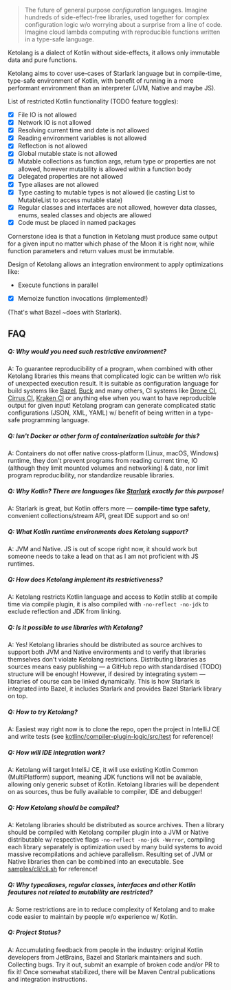 >The future of general purpose _configuration_ languages.
Imagine hundreds of side-effect-free libraries, used together for complex configuration logic w/o worrying about a surprise from a line of code.
Imagine cloud lambda computing with reproducible functions written in a type-safe language.

Ketolang is a dialect of Kotlin without side-effects, it allows only immutable data and pure functions. 

Ketolang aims to cover use-cases of Starlark language but in compile-time, type-safe environment of Kotlin, with benefit of running in a more performant environment than an interpreter (JVM, Native and maybe JS).

List of restricted Kotlin functionality (TODO feature toggles):

- [x] File IO is not allowed
- [x] Network IO is not allowed
- [x] Resolving current time and date is not allowed
- [x] Reading environment variables is not allowed
- [x] Reflection is not allowed
- [x] Global mutable state is not allowed
- [x] Mutable collections as function args, return type or properties are not allowed, however mutability is allowed within a function body
- [x] Delegated properties are not allowed
- [x] Type aliases are not allowed
- [x] Type casting to mutable types is not allowed (ie casting List to MutableList to access mutable state)
- [x] Regular classes and interfaces are not allowed, however data classes, enums, sealed classes and objects are allowed
- [x] Code must be placed in named packages
 
Cornerstone idea is that a function in Ketolang must produce same output for a given input no matter which phase of the Moon it is right now, while function parameters and return values must be immutable. 

Design of Ketolang allows an integration environment to apply optimizations like:

- Execute functions in parallel
- [x] Memoize function invocations (implemented!)

(That's what Bazel ~does with Starlark).

## FAQ

##### Q: Why would you need such restrictive environment?
A: To guarantee reproducibility of a program, when combined with other Ketolang libraries this means that complicated logic can be written w/o risk of unexpected execution result. It is suitable as configuration language for build systems like [Bazel](https://bazel.build/rules/language), [Buck](https://buck.build/) and many others, CI systems like [Drone CI](https://docs.drone.io/pipeline/scripting/starlark/), [Cirrus CI](https://cirrus-ci.org/guide/programming-tasks/), [Kraken CI](https://kraken.ci/docs/features/) or anything else when you want to have reproducible output for given input! Ketolang program can generate complicated static configurations (JSON, XML, YAML) w/ benefit of being written in a type-safe programming language.

##### Q: Isn't Docker or other form of containerization suitable for this?
A: Containers do not offer native cross-platform (Linux, macOS, Windows) runtime, they don't prevent programs from reading current time, IO (although they limit mounted volumes and networking) & date, nor limit program reproducibility, nor standardize reusable libraries.

##### Q: Why Kotlin? There are languages like [Starlark](https://github.com/bazelbuild/starlark/blob/master/spec.md) exactly for this purpose!
A: Starlark is great, but Kotlin offers more — **compile-time type safety**, convenient collections/stream API, great IDE support and so on!

##### Q: What Kotlin runtime environments does Ketolang support?
A: JVM and Native. JS is out of scope right now, it should work but someone needs to take a lead on that as I am not proficient with JS runtimes.

##### Q: How does Ketolang implement its restrictiveness?
A: Ketolang restricts Kotlin language and access to Kotlin stdlib at compile time via compile plugin, it is also compiled with `-no-reflect -no-jdk` to exclude reflection and JDK from linking.

##### Q: Is it possible to use libraries with Ketolang?
A: Yes! Ketolang libraries should be distributed as source archives to support both JVM and Native environments and to verify that libraries themselves don't violate Ketolang restrictions. Distributing libraries as sources means easy publishing — a GitHub repo with standardised (TODO) structure will be enough! However, if desired by integrating system — libraries of course can be linked dynamically. This is how Starlark is integrated into Bazel, it includes Starlark and provides Bazel Starlark library on top.

##### Q: How to try Ketolang?
A: Easiest way right now is to clone the repo, open the project in IntelliJ CE and write tests (see [kotlinc/compiler-plugin-logic/src/test](kotlinc/compiler-plugin-logic/src/test) for reference)!

##### Q: How will IDE integration work?
A: Ketolang will target IntelliJ CE, it will use existing Kotlin Common (MultiPlatform) support, meaning JDK functions will not be available, allowing only generic subset of Kotlin. Ketolang libraries will be dependent on as sources, thus be fully available to compiler, IDE and debugger!

##### Q: How Ketolang should be compiled?
A: Ketolang libraries should be distributed as source archives. Then a library should be compiled with Ketolang compiler plugin into a JVM or Native distributable w/ respective flags `-no-reflect -no-jdk -Werror`, compiling each library separately is optimization used by many build systems to avoid massive recompilations and achieve parallelism. Resulting set of JVM or Native libraries then can be combined into an executable. See [samples/cli/cli.sh](samples/cli/cli.sh) for reference!  

##### Q: Why typealiases, regular classes, interfaces and other Kotlin feautures not related to mutability are restricted?
A: Some restrictions are in to reduce complexity of Ketolang and to make code easier to maintain by people w/o experience w/ Kotlin.

##### Q: Project Status?
A: Accumulating feedback from people in the industry: original Kotlin developers from JetBrains, Bazel and Starlark maintainers and such. Collecting bugs. Try it out, submit an example of broken code and/or PR to fix it! Once somewhat stabilized, there will be Maven Central publications and integration instructions.
